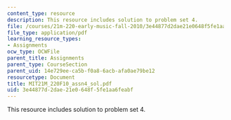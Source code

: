 ```yaml
---
content_type: resource
description: This resource includes solution to problem set 4.
file: /courses/21m-220-early-music-fall-2010/3e44877d2dae21e0648f5fe1aa6feabf_MIT21M_220F10_assn4_sol.pdf
file_type: application/pdf
learning_resource_types:
- Assignments
ocw_type: OCWFile
parent_title: Assignments
parent_type: CourseSection
parent_uid: 14e729ee-ca5b-f0a8-6acb-afa0ae79be12
resourcetype: Document
title: MIT21M_220F10_assn4_sol.pdf
uid: 3e44877d-2dae-21e0-648f-5fe1aa6feabf
---
```

This resource includes solution to problem set 4.

